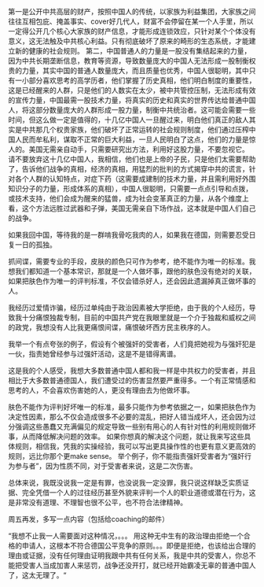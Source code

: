 第一是公开中共高层的财产，按照中国人的传统，以家族为利益集团，大家族之间往往互相包庇、掩盖事实、cover好几代人，财富不会停留在某一个人手里，所以一定得公开几个核心大家族的财产信息，才能形成连锁效应，只针对某个个体没有意义，这无法触及中共核心利益。只有彻底破坏了原来的畸形的生态系统，才能建立新的健康的社会规则。
第二，中国普通人的力量是一股没有集结起来的力量，因为中共长期垄断信息，教育等资源，导致数量庞大的中国人无法形成一股制衡权贵的力量，其实中国的普通人数量庞大，而且质量也优秀，中国人很聪明，其中只有一小部分喜欢思考的高学历者，他们掌握了历史真相，他们明白制度的重要性，这是已经醒来的人群，只是他们的人数实在太少，被中共管控压制，无法形成有效的宣传力量，中国最需一股技术力量，将真实的历史和真实的世界传达给普通中国人，将这部分数量庞大的人群形成一股力量，制衡中共统治者。这可能会需要一些时间，但这么做一定是值得的，十几亿中国人一旦醒过来，明白他们真正的敌人其实是中共那几个权贵家族，他们破坏了正常运转的社会规则制度，他们通过压榨中国人民而牟私利，谋取不正常的巨大利益，一旦人民明白了这点，他们的力量是惊人的。美国无需亲自动手，只需要研究出方法，利用好这股力量，不要忽视它。
请不要放弃这十几亿中国人，我相信，他们也是上帝的子民，只是他们太需要帮助了，告诉他们战争的真相，经济的真相，用猛烈的批判的方式揭穿中共的谎言，针对各个人群的认知特点，对症下药（这需要成建制的技术力量，并且需利用好外围知识分子的力量，形成体系的真相），中国人很聪明，只需要一点点引导和点拨，或技术支持，他们会成为醒来的猛兽，成为社会变革真正的力量，从各个维度上看，这个方法远胜过武器和子弹，美国无需亲自下场作战，这本就是中国人们自己的战争。



如果我回中国，等待我的是一群啃我骨吃我肉的人，如果我在德国，则需要忍受日复一日的孤独。

抓间谍，需要专业的手段，皮肤的颜色只可作为参考，绝不能作为唯一的标准。我想我们都知道一个基本常识，那就是一个人做坏事，跟他的肤色没有绝对的关联，如果把肤色作为唯一的评判标准，不仅会错杀好人，还会因此遗漏掉真正做坏事的人。

我经历过爱情诈骗，经历过单纯由于政治因素被大学拒绝，由于我的个人经历，导致我十分痛恨独裁专制，目前的中国共产党在我眼里就是一个介于独裁和威权之间的政党，我想没有人比我更痛恨间谍，痛恨破坏西方民主秩序的人。

我举一个有点夸张的例子，假设有个被强奸的受害者，人们竟把她视为与强奸犯是一伙，指责她曾经参与过强奸活动，这是不是错得离谱。

这是我的个人感受，我想大多数普通中国人都和我一样是中共权力的受害者，并且相比于大多数普通德国人，我们遭受过的伤害显然要严重得多。一个有正常情感和思考的人，不会喜欢伤害她的人，更没有理由去为他做坏事。



肤色不能作为评判好坏唯一的标准，最多只能作为参考依据之一，如果把肤色作为决定性因素，那么不仅会造成很多不必要的混乱，把好人错当成坏人，还会因为过分强调这些愚蠢又充满偏见的规定导致一些别有用心的人有针对性的利用规则做坏事，从而降低解决问题的效率。
如果你想真的解决这个问题，就让我来写这些具体规则，相信我，凭我的实操经验，我可以写出更具操作性的也更有意义更高效的规则，远比你那个更make sense。
举个例子，你不能指责强奸受害者为“强奸行为参与者”，因为性质不同，对于受害者来说，这是二次伤害。


总体来说，我既没说我一定是有罪，也没说我一定没罪，我只说这样缺乏实质证据、完全凭借一个人的过往经历甚至外貌来评判一个人的职业道德或潜在行为，这是非常没有道理、不理智也很不公平，也不符合法律精神。


周五再发，多写一点内容（包括给coaching的邮件）

“我想不止我一人需要面对这种情况，。。。 用这种无中生有的政治理由拒绝一个合格的申请人，这根本不符合德国公平竞争的原则。。。即便是拒绝，也该给出合理的理由或证据，没有任何理由证明我跟中共有任何关系，我是中共的受害人，你总不能把受害人当成加害人来惩罚，战争还没开打，就已经开始霸凌无辜的普通中国人了，这太无理了。“
